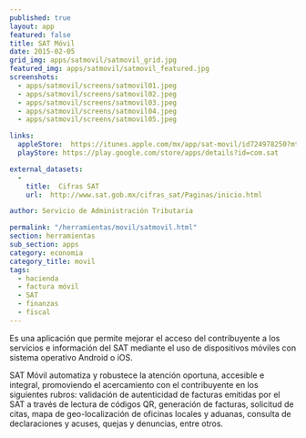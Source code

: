 ```yaml
---
published: true
layout: app
featured: false
title: SAT Móvil
date: 2015-02-05
grid_img: apps/satmovil/satmovil_grid.jpg
featured_img: apps/satmovil/satmovil_featured.jpg
screenshots:
  - apps/satmovil/screens/satmovil01.jpeg
  - apps/satmovil/screens/satmovil02.jpeg
  - apps/satmovil/screens/satmovil03.jpeg
  - apps/satmovil/screens/satmovil04.jpeg
  - apps/satmovil/screens/satmovil05.jpeg

links:
  appleStore:  https://itunes.apple.com/mx/app/sat-movil/id724978250?mt=8
  playStore: https://play.google.com/store/apps/details?id=com.sat

external_datasets:
  -
    title:  Cifras SAT
    url:  http://www.sat.gob.mx/cifras_sat/Paginas/inicio.html

author: Servicio de Administración Tributaria

permalink: "/herramientas/movil/satmovil.html"
section: herramientas
sub_section: apps
category: economia
category_title: movil
tags:
  - hacienda
  - factura móvil
  - SAT
  - finanzas
  - fiscal
---
```


Es una aplicación que permite mejorar el acceso del contribuyente a los servicios e información del SAT mediante el uso de dispositivos móviles con sistema operativo Android o iOS.

SAT Móvil automatiza y robustece la atención oportuna, accesible e integral, promoviendo el acercamiento con el contribuyente en los siguientes rubros: validación de autenticidad de facturas emitidas por el SAT a través de lectura de códigos QR, generación de facturas, solicitud de citas, mapa de geo-localización de oficinas locales y aduanas, consulta de declaraciones y acuses, quejas y denuncias, entre otros.
